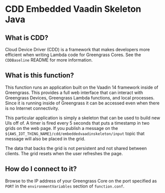 # CDD Embedded Vaadin Skeleton Java

## What is CDD?

Cloud Device Driver (CDD) is a framework that makes developers more efficient when writing Lambda
code for Greengrass Cores.  See the `CDDBaseline` README for more information.

## What is this function?

This function runs an application built on the Vaadin 14 framework inside of Greengrass.  This
provides a full web interface that can interact with Greengrass Devices, Greengrass Lambda
functions, and local processes.  Since it is running inside of Greengrass it can be accessed even
when there is no Internet connectivity.

This particular application is simply a skeleton that can be used to build new UIs off of.  A timer is fired
every 5 seconds that puts a timestamp in two grids on the web page.  If you publish a message on the
`${AWS_IOT_THING_NAME}/cdd/embeddedvaadinskeleton/input` topic that message will also be placed in the grid.

The data that backs the grid is not persistent and not shared between clients.  The grid resets when the user
refreshes the page.

## How do I connect to it?

Browse to the IP address of your Greengrass Core on the port specified as `PORT` in the
`environmentVariables` section of `function.conf`.
